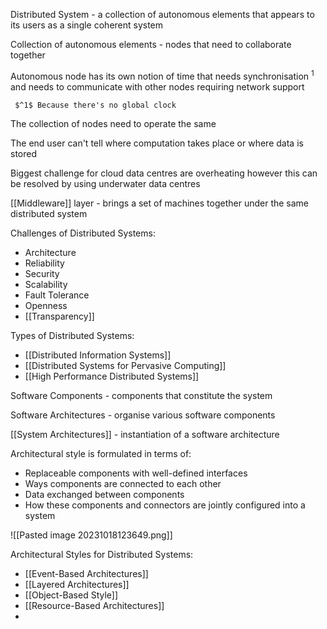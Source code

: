 
Distributed System - a collection of autonomous elements that appears to its users as a single coherent system

Collection of autonomous elements - nodes that need to collaborate together

Autonomous node has its own notion of time that needs synchronisation $^1$ and needs to communicate with other nodes requiring network support

	 $^1$ Because there's no global clock

The collection of nodes need to operate the same

The end user can't tell where computation takes place or where data is stored

Biggest challenge for cloud data centres are overheating however this can be resolved by using underwater data centres

[[Middleware]] layer - brings a set of machines together under the same distributed system

Challenges of Distributed Systems:

- Architecture
- Reliability
- Security
- Scalability
- Fault Tolerance
- Openness
- [[Transparency]]


Types of Distributed Systems:

- [[Distributed Information Systems]]
- [[Distributed Systems for Pervasive Computing]]
- [[High Performance Distributed Systems]]

Software Components - components that constitute the system

Software Architectures - organise various software components

[[System Architectures]] - instantiation of a software architecture

Architectural style is formulated in terms of:

- Replaceable components with well-defined interfaces
- Ways components are connected to each other
- Data exchanged between components
- How these components and connectors are jointly configured into a system

![[Pasted image 20231018123649.png]]

Architectural Styles for Distributed Systems:

- [[Event-Based Architectures]]
- [[Layered Architectures]]
- [[Object-Based Style]]
- [[Resource-Based Architectures]]
- 